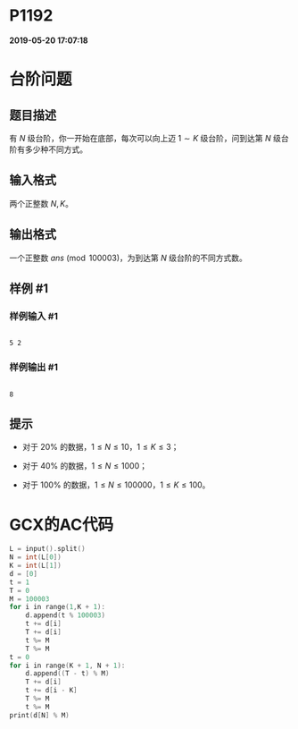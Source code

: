 
# P1192

**2019-05-20 17:07:18**
    
# 台阶问题

## 题目描述

有 $N$ 级台阶，你一开始在底部，每次可以向上迈 $1\sim K$ 级台阶，问到达第 $N$ 级台阶有多少种不同方式。

## 输入格式

两个正整数 $N,K$。

## 输出格式

一个正整数 $ans\pmod{100003}$，为到达第 $N$ 级台阶的不同方式数。

## 样例 #1

### 样例输入 #1

```
5 2
```

### 样例输出 #1

```
8
```

## 提示

- 对于 $20\%$ 的数据，$1\leq N\leq10$，$1\leq K\leq3$；
- 对于 $40\%$ 的数据，$1\leq N\leq1000$；
- 对于 $100\%$ 的数据，$1\leq N\leq100000$，$1\leq K\leq100$。

# GCX的AC代码
```cpp
L = input().split()
N = int(L[0])
K = int(L[1])
d = [0]
t = 1
T = 0
M = 100003
for i in range(1,K + 1):
    d.append(t % 100003)
    t += d[i]
    T += d[i]
    t %= M
    T %= M
t = 0
for i in range(K + 1, N + 1):
    d.append((T - t) % M)
    T += d[i]
    t += d[i - K]
    T %= M
    t %= M
print(d[N] % M)

```

